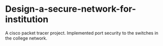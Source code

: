 # Design-a-secure-network-for-institution
A cisco packet tracer project.
Implemented port security to the switches in the college network.
